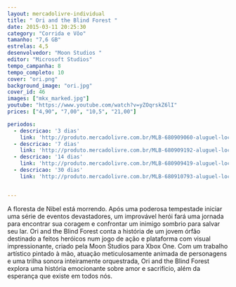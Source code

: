 ```yaml
---
layout: mercadolivre-individual
title: " Ori and the Blind Forest "
date: 2015-03-11 20:25:30
category: "Corrida e Vôo"
tamanho: "7,6 GB"
estrelas: 4,5
desenvolvedor: "Moon Studios "
editor: "Microsoft Studios"
tempo_campanha: 8
tempo_completo: 10
cover: "ori.png"
background_image: "ori.jpg"
cover_id: 46
images: ["mkx_marked.jpg"]
youtube: "https://www.youtube.com/watch?v=yZOqrskZ6lI"
prices: ["4,90", "7,00", "10,5", "21,00"]

periodos:
  - descricao: '3 dias'
    link: 'http://produto.mercadolivre.com.br/MLB-680909060-aluguel-locaco-de-jogos-xbox-one-midia-digital-_JM'
  - descricao: '7 dias'
    link: 'http://produto.mercadolivre.com.br/MLB-680909192-aluguel-locaco-de-jogos-xbox-one-midia-digital-_JM'
  - descricao: '14 dias'
    link: 'http://produto.mercadolivre.com.br/MLB-680909419-aluguel-locaco-de-jogos-xbox-one-midia-digital-_JM'
  - descricao: '30 dias'
    link: 'http://produto.mercadolivre.com.br/MLB-680910793-aluguel-locaco-de-jogos-xbox-one-midia-digital-_JM'


---
```


A floresta de Nibel está morrendo. Após uma poderosa tempestade iniciar uma série de eventos devastadores, um improvável herói fará uma jornada para encontrar sua coragem e confrontar um inimigo sombrio para salvar seu lar. Ori and the Blind Forest conta a história de um jovem órfão destinado a feitos heróicos num jogo de ação e plataforma com visual impressionante, criado pela Moon Studios para Xbox One. Com um trabalho artístico pintado à mão, atuação meticulosamente animada de personagens e uma trilha sonora inteiramente orquestrada, Ori and the Blind Forest explora uma história emocionante sobre amor e sacrifício, além da esperança que existe em todos nós.

